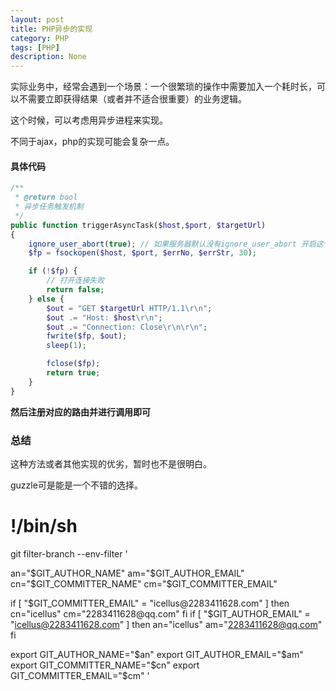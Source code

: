 ```yaml
---
layout: post
title: PHP异步的实现
category: PHP
tags: [PHP]
description: None
---
```


实际业务中，经常会遇到一个场景：一个很繁琐的操作中需要加入一个耗时长，可以不需要立即获得结果（或者并不适合很重要）的业务逻辑。

这个时候，可以考虑用异步进程来实现。

不同于ajax，php的实现可能会复杂一点。



#### 具体代码

````php
/**
 * @return bool
 * 异步任务触发机制
 */
public function triggerAsyncTask($host,$port, $targetUrl)
{
	ignore_user_abort(true); // 如果服务器默认没有ignore_user_abort 开启这个并在后面sleep(1)
	$fp = fsockopen($host, $port, $errNo, $errStr, 30);

  	if (!$fp) {
    	// 打开连接失败
    	return false;
  	} else {
    	$out = "GET $targetUrl HTTP/1.1\r\n";
    	$out .= "Host: $host\r\n";
    	$out .= "Connection: Close\r\n\r\n";
    	fwrite($fp, $out);
    	sleep(1);

    	fclose($fp);
    	return true;
  	}
}
````

**然后注册对应的路由并进行调用即可**



### 总结

这种方法或者其他实现的优劣，暂时也不是很明白。

guzzle可是能是一个不错的选择。








# !/bin/sh

git filter-branch --env-filter '

an="$GIT_AUTHOR_NAME"
am="$GIT_AUTHOR_EMAIL"
cn="$GIT_COMMITTER_NAME"
cm="$GIT_COMMITTER_EMAIL"

if [ "$GIT_COMMITTER_EMAIL" = "icellus@2283411628.com" ]
then
    cn="icellus"
    cm="2283411628@qq.com"
fi
if [ "$GIT_AUTHOR_EMAIL" = "icellus@2283411628.com" ]
then
    an="icellus"
    am="2283411628@qq.com"
fi

export GIT_AUTHOR_NAME="$an"
export GIT_AUTHOR_EMAIL="$am"
export GIT_COMMITTER_NAME="$cn"
export GIT_COMMITTER_EMAIL="$cm"
'